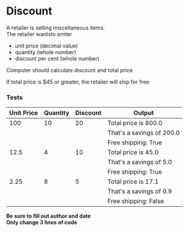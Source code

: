 <h1>Discount</h1>
<p>A retailer is selling miscellaneous items.<br>
The retailer wantsto ernter</p>
<ul>
  <li>unit price (decimal value)</li>
  <li>quantity (whole number)</li>
  <li>discount per cent (whole number)</li>
</ul>
<p>Computer should calculate discount and total price</p>
<p>If total price is $45 or greater, the retailer will ship for free</p>

<h3>Tests</h3>

|Unit Price|Quantity     |Discount |Output         |
|---| ---     |--- |---            |
|100|10| 20 |Total price is 800.0|
| | | |That's a savings of 200.0|
| | | |Free shipping: True|
|12.5|4| 10 |Total price is 45.0|
| | | |That's a savings of 5.0|
| | | |Free shipping: True|
|2.25|8| 5 |Total price is 17.1|
| | | |That's a savings of 0.9|
| | | |Free shipping: False|

</table>

<p><b>Be sure to fill out author and date</b><br>
<b>Only change 3 lines of code</b></p>
